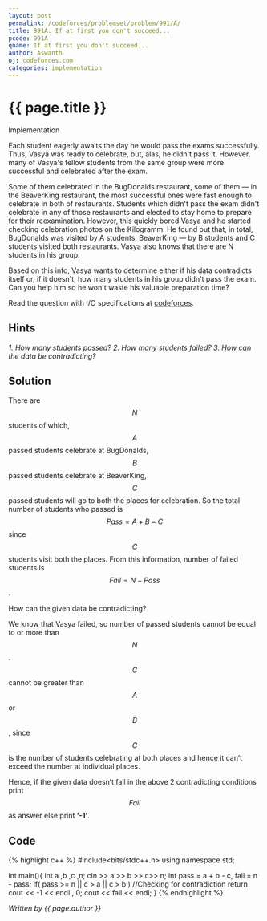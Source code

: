 ```yaml
---
layout: post
permalink: /codeforces/problemset/problem/991/A/
title: 991A. If at first you don't succeed...
pcode: 991A
qname: If at first you don't succeed...
author: Aswanth
oj: codeforces.com
categories: implementation
---
```


{{ page.title }}
================

<span class="tag-boxed">Implementation</span>

Each student eagerly awaits the day he would pass the exams successfully. Thus, Vasya was ready to celebrate, but, alas, he didn't pass it. However, many of Vasya's fellow students from the same group were more successful and celebrated after the exam.

Some of them celebrated in the BugDonalds restaurant, some of them — in the BeaverKing restaurant, the most successful ones were fast enough to celebrate in both of restaurants. Students which didn't pass the exam didn't celebrate in any of those restaurants and elected to stay home to prepare for their reexamination. However, this quickly bored Vasya and he started checking celebration photos on the Kilogramm. He found out that, in total, BugDonalds was visited by A students, BeaverKing — by B students and C students visited both restaurants. Vasya also knows that there are N students in his group.

Based on this info, Vasya wants to determine either if his data contradicts itself or, if it doesn't, how many students in his group didn't pass the exam. Can you help him so he won't waste his valuable preparation time?

Read the question with I/O specifications at [codeforces](https://codeforces.com/problemset/problem/992/A/).

Hints
-----

*1. How many students passed?* 
*2. How many students failed?*
*3. How can the data be contradicting?*


Solution
--------

There are $$N$$ students of which, $$A$$ passed students celebrate at BugDonalds, $$B$$ passed students celebrate at BeaverKing, $$C$$ passed students will go to both the places for celebration. So the total number of students who passed is $$Pass = A+B-C$$ since $$C$$ students visit both the places. From this information, number of failed students is $$Fail = N - Pass$$. 

How can the given data be contradicting? 

We know that Vasya failed, so number of passed students cannot be equal to or more than $$N$$. $$C$$ cannot be greater than $$A$$ or $$B$$, since $$C$$ is the number of students celebrating at both places and hence it can’t exceed the number at individual places. 

Hence, if the given data doesn’t fall in the above 2 contradicting conditions print $$Fail$$ as answer else print **‘-1’**.

Code
----

{% highlight c++ %}
#include<bits/stdc++.h>
using namespace std;

int main(){
    int a ,b ,c ,n;
    cin >> a >> b >> c>> n;
    int pass = a + b - c, fail = n - pass;
    if( pass >= n || c > a || c > b ) //Checking for contradiction
        return cout << -1 << endl , 0;
    cout << fail << endl;
}
{% endhighlight %}

*Written by {{ page.author }}*
